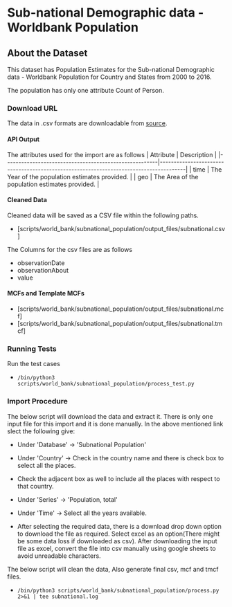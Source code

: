 # Sub-national Demographic data - Worldbank Population

## About the Dataset
This dataset has Population Estimates for the Sub-national Demographic data - Worldbank Population for Country and States from 2000 to 2016.  

The population has only one attribute Count of Person.

### Download URL
The data in .csv formats are downloadable from [source](https://databank.worldbank.org/source/subnational-population).


#### API Output
The attributes used for the import are as follows
| Attribute      					| Description                                                 				|
|-------------------------------------------------------|---------------------------------------------------------------------------------------|
| time       					| The Year of the population estimates provided. 				|
| geo       					| The Area of the population estimates provided. 				|



#### Cleaned Data
Cleaned data will be saved as a CSV file within the following paths.
- [scripts/world_bank/subnational_population/output_files/subnational.csv]

The Columns for the csv files are as follows
- observationDate
- observationAbout
- value 


#### MCFs and Template MCFs
-  [scripts/world_bank/subnational_population/output_files/subnational.mcf]
-  [scripts/world_bank/subnational_population/output_files/subnational.tmcf]


### Running Tests

Run the test cases

- `/bin/python3 scripts/world_bank/subnational_population/process_test.py`

### Import Procedure

The below script will download the data and extract it.
There is only one input file for this import and it is done manually.
In the above mentioned link slect the following give:
- Under 'Database' -> 'Subnational Population'
- Under 'Country' -> Check in the country name and there is check box to select all the places.
- Check the adjacent box as well to include all the places with respect to that country.
- Under 'Series' -> 'Population, total'
- Under 'Time' -> Select all the years available.

- After selecting the required data, there is a download drop down option to download the file as required. Select excel as an option(There might be some data loss if downloaded as csv). After downloading the input file as excel, convert the file into csv manually using google sheets to avoid unreadable characters.


The below script will clean the data, Also generate final csv, mcf and tmcf files.
- `/bin/python3 scripts/world_bank/subnational_population/process.py 2>&1 | tee subnational.log`
